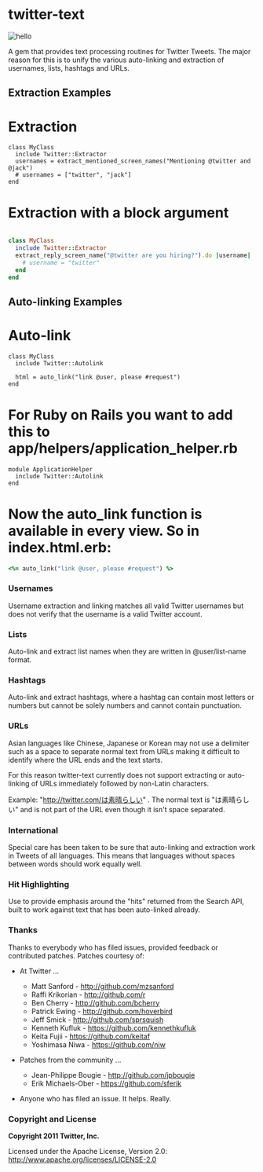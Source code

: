 # twitter-text

![hello](https://img.shields.io/gem/v/twitter-text.svg)

A gem that provides text processing routines for Twitter Tweets. The major
reason for this is to unify the various auto-linking and extraction of
usernames, lists, hashtags and URLs.

## Extraction Examples


# Extraction
```
class MyClass
  include Twitter::Extractor
  usernames = extract_mentioned_screen_names("Mentioning @twitter and @jack")
  # usernames = ["twitter", "jack"]
end
```

# Extraction with a block argument
```ruby

class MyClass
  include Twitter::Extractor
  extract_reply_screen_name("@twitter are you hiring?").do |username|
    # username = "twitter"
  end
end
```

## Auto-linking Examples

# Auto-link
```
class MyClass
  include Twitter::Autolink

  html = auto_link("link @user, please #request")
end
```

# For Ruby on Rails you want to add this to app/helpers/application_helper.rb
```
module ApplicationHelper
  include Twitter::Autolink
end
```

# Now the auto_link function is available in every view. So in index.html.erb:
```ruby
<%= auto_link("link @user, please #request") %>
```

### Usernames

Username extraction and linking matches all valid Twitter usernames but does
not verify that the username is a valid Twitter account.

### Lists

Auto-link and extract list names when they are written in @user/list-name
format.

### Hashtags

Auto-link and extract hashtags, where a hashtag can contain most letters or
numbers but cannot be solely numbers and cannot contain punctuation.

### URLs

Asian languages like Chinese, Japanese or Korean may not use a delimiter such
as a space to separate normal text from URLs making it difficult to identify
where the URL ends and the text starts.

For this reason twitter-text currently does not support extracting or
auto-linking of URLs immediately followed by non-Latin characters.

Example: "http://twitter.com/は素晴らしい" . The normal text is "は素晴らしい" and is not
part of the URL even though it isn't space separated.

### International

Special care has been taken to be sure that auto-linking and extraction work
in Tweets of all languages. This means that languages without spaces between
words should work equally well.

### Hit Highlighting

Use to provide emphasis around the "hits" returned from the Search API, built
to work against text that has been auto-linked already.

### Thanks

Thanks to everybody who has filed issues, provided feedback or contributed
patches. Patches courtesy of:

*   At Twitter …
    *   Matt Sanford - http://github.com/mzsanford
    *   Raffi Krikorian - http://github.com/r
    *   Ben Cherry - http://github.com/bcherry
    *   Patrick Ewing - http://github.com/hoverbird
    *   Jeff Smick - http://github.com/sprsquish
    *   Kenneth Kufluk - https://github.com/kennethkufluk
    *   Keita Fujii - https://github.com/keitaf
    *   Yoshimasa Niwa - https://github.com/niw


*   Patches from the community …
    *   Jean-Philippe Bougie - http://github.com/jpbougie
    *   Erik Michaels-Ober - https://github.com/sferik


*   Anyone who has filed an issue. It helps. Really.


### Copyright and License

**Copyright 2011 Twitter, Inc.**

Licensed under the Apache License, Version 2.0:
http://www.apache.org/licenses/LICENSE-2.0
